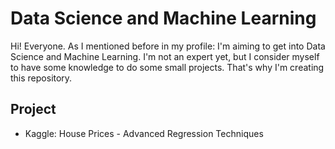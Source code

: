 # Data Science and Machine Learning

Hi! Everyone. As I mentioned before in my profile: I'm aiming to get into Data Science and Machine Learning. 
I'm not an expert yet, but I consider myself to have some knowledge to do some small projects. That's why I'm creating this repository. 

## Project

- Kaggle: House Prices - Advanced Regression Techniques
